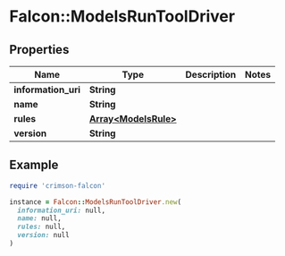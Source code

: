 # Falcon::ModelsRunToolDriver

## Properties

| Name | Type | Description | Notes |
| ---- | ---- | ----------- | ----- |
| **information_uri** | **String** |  |  |
| **name** | **String** |  |  |
| **rules** | [**Array&lt;ModelsRule&gt;**](ModelsRule.md) |  |  |
| **version** | **String** |  |  |

## Example

```ruby
require 'crimson-falcon'

instance = Falcon::ModelsRunToolDriver.new(
  information_uri: null,
  name: null,
  rules: null,
  version: null
)
```

